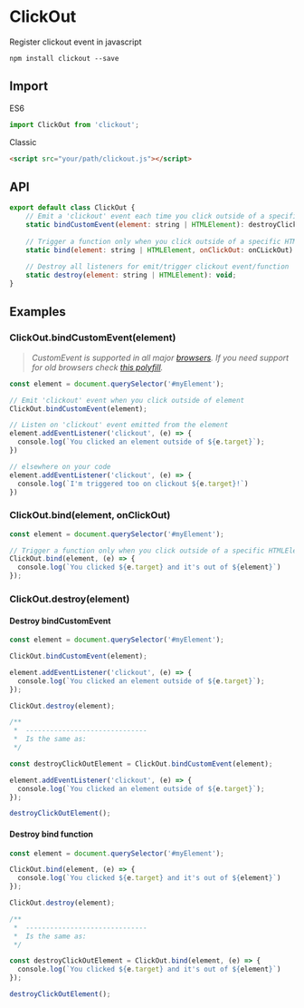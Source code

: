 # ClickOut
Register clickout event in javascript

```ssh
npm install clickout --save
```

## Import

ES6
```js
import ClickOut from 'clickout';
```

Classic
```html
<script src="your/path/clickout.js"></script>
```


## API
```js
export default class ClickOut {
    // Emit a 'clickout' event each time you click outside of a specific HTMLElement
    static bindCustomEvent(element: string | HTMLElement): destroyClickOut;
    
    // Trigger a function only when you click outside of a specific HTMLElement 
    static bind(element: string | HTMLElement, onClickOut: onCLickOut): destroyClickOut;
    
    // Destroy all listeners for emit/trigger clickout event/function
    static destroy(element: string | HTMLElement): void;
}
```

## Examples
### ClickOut.bindCustomEvent(element)
> *CustomEvent is supported in all major [browsers](https://caniuse.com/#search=custom%20event). If you need support for old browsers check [this polyfill](https://github.com/krambuhl/custom-event-polyfill).*
```js
const element = document.querySelector('#myElement');

// Emit 'clickout' event when you click outside of element
ClickOut.bindCustomEvent(element);

// Listen on 'clickout' event emitted from the element
element.addEventListener('clickout', (e) => {
  console.log(`You clicked an element outside of ${e.target}`);
})

// elsewhere on your code
element.addEventListener('clickout', (e) => {
  console.log(`I'm triggered too on clickout ${e.target}!`)
})
```

### ClickOut.bind(element, onClickOut)
```js
const element = document.querySelector('#myElement');

// Trigger a function only when you click outside of a specific HTMLElement
ClickOut.bind(element, (e) => {
  console.log(`You clicked ${e.target} and it's out of ${element}`)
});
```

### ClickOut.destroy(element)
#### Destroy bindCustomEvent
```js
const element = document.querySelector('#myElement');

ClickOut.bindCustomEvent(element);

element.addEventListener('clickout', (e) => {
  console.log(`You clicked an element outside of ${e.target}`);
});

ClickOut.destroy(element);

/**
 *  ------------------------------
 *  Is the same as:
 */

const destroyClickOutElement = ClickOut.bindCustomEvent(element);

element.addEventListener('clickout', (e) => {
  console.log(`You clicked an element outside of ${e.target}`);
});

destroyClickOutElement();
```

#### Destroy bind function
```js
const element = document.querySelector('#myElement');

ClickOut.bind(element, (e) => {
  console.log(`You clicked ${e.target} and it's out of ${element}`)
});

ClickOut.destroy(element);

/**
 *  ------------------------------
 *  Is the same as:
 */

const destroyClickOutElement = ClickOut.bind(element, (e) => {
  console.log(`You clicked ${e.target} and it's out of ${element}`)
});

destroyClickOutElement();
```
